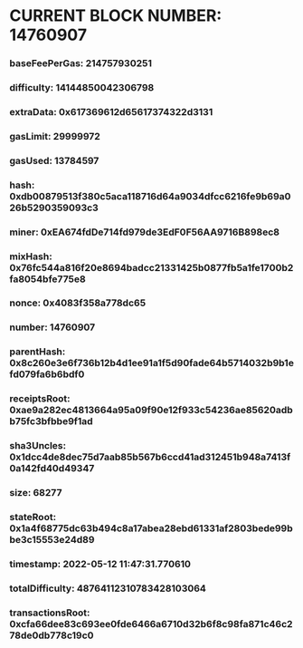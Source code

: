 # CURRENT BLOCK NUMBER: 14760907

### baseFeePerGas: 214757930251
### difficulty: 14144850042306798
### extraData: 0x617369612d65617374322d3131
### gasLimit: 29999972
### gasUsed: 13784597
### hash: 0xdb00879513f380c5aca118716d64a9034dfcc6216fe9b69a026b5290359093c3
### miner: 0xEA674fdDe714fd979de3EdF0F56AA9716B898ec8
### mixHash: 0x76fc544a816f20e8694badcc21331425b0877fb5a1fe1700b2fa8054bfe775e8
### nonce: 0x4083f358a778dc65
### number: 14760907
### parentHash: 0x8c260e3e6f736b12b4d1ee91a1f5d90fade64b5714032b9b1efd079fa6b6bdf0
### receiptsRoot: 0xae9a282ec4813664a95a09f90e12f933c54236ae85620adbb75fc3bfbbe9f1ad
### sha3Uncles: 0x1dcc4de8dec75d7aab85b567b6ccd41ad312451b948a7413f0a142fd40d49347
### size: 68277
### stateRoot: 0x1a4f68775dc63b494c8a17abea28ebd61331af2803bede99bbe3c15553e24d89
### timestamp: 2022-05-12 11:47:31.770610
### totalDifficulty: 48764112310783428103064
### transactionsRoot: 0xcfa66dee83c693ee0fde6466a6710d32b6f8c98fa871c46c278de0db778c19c0
